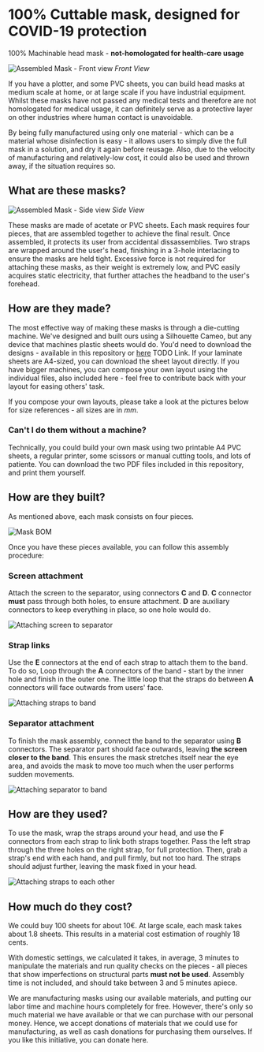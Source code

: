 # 100% Cuttable mask, designed for COVID-19 protection

100% Machinable head mask - **not-homologated for health-care usage**

![Assembled Mask - Front view](/static/assembled-front.png)
_Front View_

If you have a plotter, and some PVC sheets, you can build head masks at medium scale at home, or at large scale if you have industrial equipment. Whilst these masks have not passed any medical tests and therefore are not homologated for medical usage, it can definitely serve as a protective layer on other industries where human contact is unavoidable. 

By being fully manufactured using only one material - which can be a material whose disinfection is easy - it allows users to simply dive the full mask in a solution, and dry it again before reusage. Also, due to the velocity of manufacturing and relatively-low cost, it could also be used and thrown away, if the situation requires so.

## What are these masks?

![Assembled Mask - Side view](/static/assembled-side.png)
_Side View_

These masks are made of acetate or PVC sheets. Each mask requires four pieces, that are assembled together to achieve the final result. Once assembled, it protects its user from accidental dissassemblies. Two straps are wrapped around the user's head, finishing in a 3-hole interlacing to ensure the masks are held tight. Excessive force is not required for attaching these masks, as their weight is extremely low, and PVC easily acquires static electricity, that further attaches the headband to the user's forehead.

## How are they made?

The most effective way of making these masks is through a die-cutting machine. We've designed and built ours using a Silhouette Cameo, but any device that machines plastic sheets would do. You'd need to download the designs - available in this repository or [here]() TODO Link. If your laminate sheets are A4-sized, you can download the sheet layout directly. If you have bigger machines, you can compose your own layout using the individual files, also included here - feel free to contribute back with your layout for easing others' task. 

If you compose your own layouts, please take a look at the pictures below for size references - all sizes are in _mm_.

### Can't I do them without a machine?

Technically, you could build your own mask using two printable A4 PVC sheets, a regular printer, some scissors or manual cutting tools, and lots of patiente. You can download the two PDF files included in this repository, and print them yourself.

## How are they built?

As mentioned above, each mask consists on four pieces.

![Mask BOM](/static/mask-bom.png)

Once you have these pieces available, you can follow this assembly procedure:

### Screen attachment

Attach the screen to the separator, using connectors **C** and **D**. **C** connector **must** pass through both holes, to ensure attachment. **D** are auxiliary connectors to keep everything in place, so one hole would do.

![Attaching screen to separator](/static/screen-separator.png)

### Strap links

Use the **E** connectors at the end of each strap to attach them to the band. To do so, Loop through the **A** connectors of the band - start by the inner hole and finish in the outer one. The little loop that the straps do between **A** connectors will face outwards from users' face.

![Attaching straps to band](/static/band-straps.png)

### Separator attachment

To finish the mask assembly, connect the band to the separator using **B** connectors. The separator part should face outwards, leaving **the screen closer to the band**. This ensures the mask stretches itself near the eye area, and avoids the mask to move too much when the user performs sudden movements.

![Attaching separator to band](/static/band-separator.png)

## How are they used?

To use the mask, wrap the straps around your head, and use the **F** connectors from each strap to link both straps together. Pass the left strap through the three holes on the right strap, for full protection. Then, grab a strap's end with each hand, and pull firmly, but not too hard. The straps should adjust further, leaving the mask fixed in your head.

![Attaching straps to each other](/static/assembled-straps.png)

## How much do they cost?

We could buy 100 sheets for about 10€. At large scale, each mask takes about 1.8 sheets. This results in a material cost estimation of roughly 18 cents. 

With domestic settings, we calculated it takes, in average, 3 minutes to manipulate the materials and run quality checks on the pieces - all pieces that show imperfections on structural parts **must not be used**. Assembly time is not included, and should take between 3 and 5 minutes apiece.

We are manufacturing masks using our available materials, and putting our labor time and machine hours completely for free. However, there's only so much material we have available or that we can purchase with our personal money. Hence, we accept donations of materials that we could use for manufacturing, as well as cash donations for purchasing them ourselves. If you like this initiative, you can donate here.

